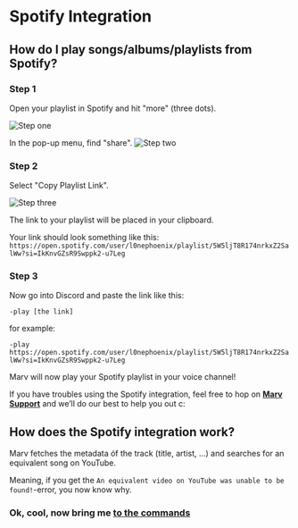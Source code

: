# Spotify Integration

## How do I play songs/albums/playlists from Spotify?

### Step 1

Open your playlist in Spotify and hit "more" (three dots).

![Step one](nekiono.github.io/marv-docs/assets/img/spotify-step-1.png)

In the pop-up menu, find "share".
![Step two](nekiono.github.io/marv-docs/assets/img/spotify-step-2.png)

### Step 2

Select "Copy Playlist Link".

![Step three](nekiono.github.io/marv-docs/assets/img/spotify-step-3.png) 

The link to your playlist will be placed in your clipboard.

Your link should look something like this:
`https://open.spotify.com/user/l0nephoenix/playlist/5W5ljT8R174nrkxZ2SalWw?si=IkKnvGZsR9Swppk2-u7Leg`

### Step 3

Now go into Discord and paste the link like this:

`-play [the link]`

for example:

`-play https://open.spotify.com/user/l0nephoenix/playlist/5W5ljT8R174nrkxZ2SalWw?si=IkKnvGZsR9Swppk2-u7Leg`


Marv will now play your Spotify playlist in your voice channel!

If you have troubles using the Spotify integration, feel free to hop on [**Marv Support**](https://discord.gg/WmDyx7C) and we’ll do our best to help you out c:


## How does the Spotify integration work?

Marv fetches the metadata óf the track (title, artist, ...) and searches for an equivalent song on YouTube.

Meaning, if you get the `An equivalent video on YouTube was unable to be found!`-error, you now know why.


### Ok, cool, now bring me [to the commands](/commands/)